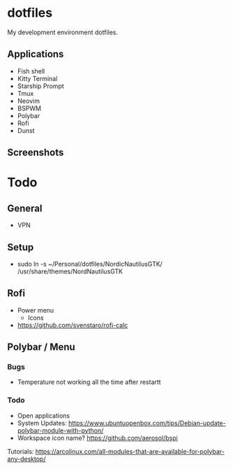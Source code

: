 # dotfiles

My development environment dotfiles. 

## Applications

+ Fish shell
+ Kitty Terminal
+ Starship Prompt
+ Tmux
+ Neovim
+ BSPWM
+ Polybar
+ Rofi
+ Dunst

## Screenshots



# Todo

## General

+ VPN

## Setup

+ sudo ln -s ~/Personal/dotfiles/NordicNautilusGTK/ /usr/share/themes/NordNautilusGTK

## Rofi

+ Power menu
	- Icons
+ https://github.com/svenstaro/rofi-calc

## Polybar / Menu

### Bugs

+ Temperature not working all the time after restartt

### Todo

+ Open applications
+ System Updates: https://www.ubuntuopenbox.com/tips/Debian-update-polybar-module-with-python/
+ Workspace icon name? https://github.com/aerosol/bspi

Tutorials: https://arcolinux.com/all-modules-that-are-available-for-polybar-any-desktop/
